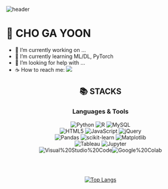 ![header](https://capsule-render.vercel.app/api?type=waving&color=auto&height=200&section=header&text=Hello%20DATA%20%20:\)&fontSize=40&fontcolor=white)

<!-- @font-face {
    font-family : 'Roboto Slab'
    src : url('https://fonts.googleapis.com/css2?family=Roboto+Slab:wght@500&display=swap')
    font-weight : normal;
    font-style: normal;
}

<style>
@import url('https://fonts.googleapis.com/css2?family=Roboto+Slab:wght@500&display=swap');
</style>
 -->

# 🍵 CHO GA YOON 

- 🔭 I’m currently working on ...
- 🌱 I’m currently learning ML/DL, PyTorch
- 🤔 I’m looking for help with ...
- ☕ How to reach me: <a href="mailto:sangsari2221@gmail.com"><img src="https://img.shields.io/badge/Gmail-EA4335?style=flat-square&logo=Gmail&logoColor=white&link=mailto:sangsari2221@gmail.com"/></a>


<div align=center><h2>📚 STACKS</h2></div>

<div align=center id = "langs_tools"> 

### Languages & Tools
![Python](https://img.shields.io/badge/python-3670A0?style=for-the-badge&logo=python&logoColor=ffdd54)    ![R](https://img.shields.io/badge/r-%23276DC3.svg?style=for-the-badge&logo=r&logoColor=white) ![MySQL](https://img.shields.io/badge/mysql-%2300f.svg?style=for-the-badge&logo=mysql&logoColor=white)</br>![HTML5](https://img.shields.io/badge/html5-%23E34F26.svg?style=for-the-badge&logo=html5&logoColor=white) ![JavaScript](https://img.shields.io/badge/javascript-%23323330.svg?style=for-the-badge&logo=javascript&logoColor=%23F7DF1E)  ![jQuery](https://img.shields.io/badge/jquery-%230769AD.svg?style=for-the-badge&logo=jquery&logoColor=white)</br>![Pandas](https://img.shields.io/badge/pandas-%23150458.svg?style=for-the-badge&logo=pandas&logoColor=white)  ![scikit-learn](https://img.shields.io/badge/scikit--learn-%23F7931E.svg?style=for-the-badge&logo=scikit-learn&logoColor=white) ![Matplotlib](https://img.shields.io/badge/Matplotlib-%23ffffff.svg?style=for-the-badge&logo=Matplotlib&logoColor=black)   <br>  ![Tableau](https://img.shields.io/badge/Tableau-E97627.svg?style=for-the-badge&logo=Tableau&logoColor=white)  ![Jupyter](https://img.shields.io/badge/Jupyter-%F37626.svg?style=for-the-badge&logo=Jupyter&logoColor=white)  <br> ![Visual%20Studio%20Code](https://img.shields.io/badge/Visual%20Studio%20Code-007ACC.svg?stype=for-the-badge&logo=Visual%20Studio%20Code&logocolor=white)![Google%20Colab](https://img.shields.io/badge/Google%20Colab-F9AB00.svg?style=for-the-badge&logo=Google%20Colab&logoColor=white)
</div>
<!-- #/langs_tools -->

<br>
<br>

<div align=center id = top_langs> 
  
[![Top Langs](https://github-readme-stats.vercel.app/api/top-langs/?username=gayooncho&layout=compact)](https://github.com/gayooncho/github-readme-stats)
  
</div> 
<!-- #/top_langs  -->

